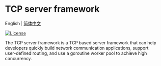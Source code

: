 # TCP server framework
English | [简体中文](README-CN.md)

[![License](https://img.shields.io/github/license/lim-yoona/Golang-Design-Patterns)](LICENSE)

The TCP server framework is a TCP based server framework that can help developers quickly build network communication applications, support user-defined routing, and use a goroutine worker pool to achieve high concurrency.